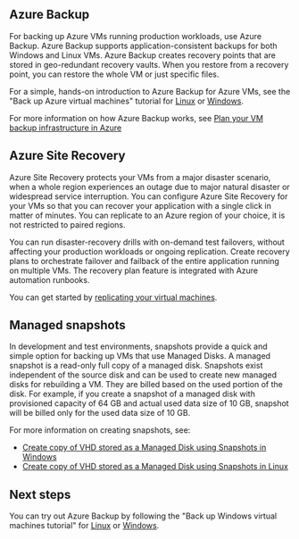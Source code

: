 
## Azure Backup

For backing up Azure VMs running production workloads, use Azure Backup. Azure Backup supports application-consistent backups for both Windows and Linux VMs. Azure Backup creates recovery points that are stored in geo-redundant recovery vaults. When you restore from a recovery point, you can restore the whole VM or just specific files. 

For a simple, hands-on introduction to Azure Backup for Azure VMs, see the "Back up Azure virtual machines" tutorial for [Linux](../articles/virtual-machines/linux/tutorial-backup-vms.md) or [Windows](../articles/virtual-machines/windows/tutorial-backup-vms.md).

For more information on how Azure Backup works, see [Plan your VM backup infrastructure in Azure](../articles/backup/backup-azure-vms-introduction.md)


## Azure Site Recovery

Azure Site Recovery protects your VMs from a major disaster scenario, when a whole region experiences an outage due to major natural disaster or widespread service interruption. You can configure Azure Site Recovery for your VMs so that you can recover your application with a single click in matter of minutes. You can replicate to an Azure region of your choice, it is not restricted to paired regions. 

You can run disaster-recovery drills with on-demand test failovers, without affecting your production workloads or ongoing replication. Create recovery plans to orchestrate failover and failback of the entire application running on multiple VMs. The recovery plan feature is integrated with Azure automation runbooks.

You can get started by [replicating your virtual machines](https://aka.ms/a2a-getting-started). 

## Managed snapshots 

In development and test environments, snapshots provide a quick and simple option for backing up VMs that use Managed Disks. A managed snapshot is a read-only full copy of a managed disk. Snapshots exist independent of the source disk and can be used to create new managed disks for rebuilding a VM. They are billed based on the used portion of the disk. For example, if you create a snapshot of a managed disk with provisioned capacity of 64 GB and actual used data size of 10 GB, snapshot will be billed only for the used data size of 10 GB.  

For more information on creating snapshots, see:

* [Create copy of VHD stored as a Managed Disk using Snapshots in Windows](../articles/virtual-machines/windows/snapshot-copy-managed-disk.md)
* [Create copy of VHD stored as a Managed Disk using Snapshots in Linux](../articles/virtual-machines/linux/snapshot-copy-managed-disk.md)



## Next steps
You can try out Azure Backup by following the "Back up Windows virtual machines tutorial" for [Linux](../articles/virtual-machines/linux/tutorial-backup-vms.md) or [Windows](../articles/virtual-machines/windows/tutorial-backup-vms.md).
